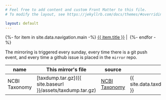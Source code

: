 ```yaml
---
# Feel free to add content and custom Front Matter to this file.
# To modify the layout, see https://jekyllrb.com/docs/themes/#overriding-theme-defaults

layout: default
---
```


{%- for item in site.data.navigation.main -%}
  <a href="{{ item.url }}">{{ item.title }}</a>&nbsp;|&nbsp;
{%- endfor -%} <br />

The mirroring is triggered every sunday, every time there is a git push event, and every time a github issue is placed in the `mirror` repo.

| name | This mirror's file | source | last updated |
| ---- | ------------------ | ------ | ------------ |
| NCBI Taxonomy | [taxdump.tar.gz]({{ site.baseurl }}/assets/taxdump.tar.gz) | [NCBI Taxonomy](https://ftp.ncbi.nih.gov/pub/taxonomy/taxdump.tar.gz) | {{ site.data.taxdump_download.last_download }} |
